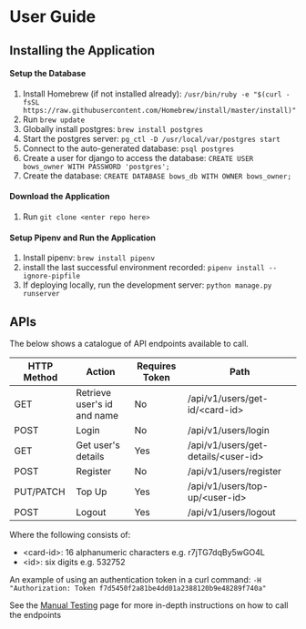 # User Guide
## Installing the Application
#### Setup the Database
1. Install Homebrew (if not installed already): `/usr/bin/ruby -e "$(curl -fsSL
https://raw.githubusercontent.com/Homebrew/install/master/install)"`
1. Run `brew update`
1. Globally install postgres: `brew install postgres`
1. Start the postgres server: `pg_ctl -D /usr/local/var/postgres start`
1. Connect to the auto-generated database: `psql postgres`
1. Create a user for django to access the database: `CREATE USER bows_owner WITH PASSWORD 'postgres';`
1. Create the database: `CREATE DATABASE bows_db WITH OWNER bows_owner;`
#### Download the Application
1. Run `git clone <enter repo here>`
#### Setup Pipenv and Run the Application
1. Install pipenv: `brew install pipenv`
1. install the last successful environment recorded: `pipenv install --ignore-pipfile`
1. If deploying locally, run the development server: `python manage.py runserver`
## APIs
The below shows a catalogue of API endpoints available to call.

HTTP Method | Action | Requires Token | Path
--- | --- | --- | ---
GET | Retrieve user's id and name | No | /api/v1/users/get-id/\<card-id>
POST | Login  | No | /api/v1/users/login
GET | Get user's details | Yes | /api/v1/users/get-details/\<user-id>
POST | Register | No | /api/v1/users/register
PUT/PATCH | Top Up | Yes | /api/v1/users/top-up/\<user-id>
POST | Logout | Yes | /api/v1/users/logout

Where the following consists of:
* \<card-id>: 16 alphanumeric characters e.g. r7jTG7dqBy5wGO4L
* \<id>: six digits  e.g. 532752

An example of using an authentication token in a curl command:
`-H "Authorization: Token f7d5450f2a81be4dd01a2388120b9e48289f740a"`

See the [Manual Testing](manual_testing.md) page for more in-depth instructions on how to call the endpoints
